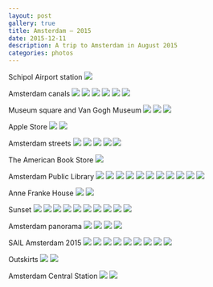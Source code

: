 ```yaml
---
layout: post
gallery: true
title: Amsterdam – 2015
date: 2015-12-11
description: A trip to Amsterdam in August 2015
categories: photos
---
```


Schipol Airport station
![](/images/2015/amsterdam/AMS_001.jpg)

Amsterdam canals
![](/images/2015/amsterdam/AMS_002.jpg)
![](/images/2015/amsterdam/AMS_003.jpg)
![](/images/2015/amsterdam/AMS_004.jpg)
![](/images/2015/amsterdam/AMS_005.jpg)
![](/images/2015/amsterdam/AMS_011.jpg)
![](/images/2015/amsterdam/AMS_010.jpg)

Museum square and Van Gogh Museum
![](/images/2015/amsterdam/AMS_006.jpg)
![](/images/2015/amsterdam/AMS_009.jpg)
![](/images/2015/amsterdam/AMS_007.jpg)

Apple Store
![](/images/2015/amsterdam/AMS_015.jpg)
![](/images/2015/amsterdam/AMS_016.jpg)

Amsterdam streets
![](/images/2015/amsterdam/AMS_008.jpg)
![](/images/2015/amsterdam/AMS_012.jpg)
![](/images/2015/amsterdam/AMS_013.jpg)
![](/images/2015/amsterdam/AMS_017.jpg)
![](/images/2015/amsterdam/AMS_018.jpg)

The American Book Store
![](/images/2015/amsterdam/AMS_019.jpg)

Amsterdam Public Library
![](/images/2015/amsterdam/AMS_020.jpg)
![](/images/2015/amsterdam/AMS_021.jpg)
![](/images/2015/amsterdam/AMS_022.jpg)
![](/images/2015/amsterdam/AMS_023.jpg)
![](/images/2015/amsterdam/AMS_024.jpg)
![](/images/2015/amsterdam/AMS_025.jpg)
![](/images/2015/amsterdam/AMS_026.jpg)
![](/images/2015/amsterdam/AMS_027.jpg)
![](/images/2015/amsterdam/AMS_030.jpg)
![](/images/2015/amsterdam/AMS_029.jpg)
![](/images/2015/amsterdam/AMS_028.jpg)

Anne Franke House
![](/images/2015/amsterdam/AMS_032.jpg)
![](/images/2015/amsterdam/AMS_033.jpg)

Sunset
![](/images/2015/amsterdam/AMS_036.jpg)
![](/images/2015/amsterdam/AMS_038.jpg)
![](/images/2015/amsterdam/AMS_039.jpg)
![](/images/2015/amsterdam/AMS_040.jpg)
![](/images/2015/amsterdam/AMS_041.jpg)
![](/images/2015/amsterdam/AMS_042.jpg)
![](/images/2015/amsterdam/AMS_043.jpg)
![](/images/2015/amsterdam/AMS_034.jpg)
![](/images/2015/amsterdam/AMS_063.jpg)
![](/images/2015/amsterdam/AMS_062.jpg)

Amsterdam panorama
![](/images/2015/amsterdam/AMS_046.jpg)
![](/images/2015/amsterdam/AMS_047.jpg)
![](/images/2015/amsterdam/AMS_048.jpg)
![](/images/2015/amsterdam/AMS_049.jpg)

SAIL Amsterdam 2015
![](/images/2015/amsterdam/AMS_045.jpg)
![](/images/2015/amsterdam/AMS_051.jpg)
![](/images/2015/amsterdam/AMS_052.jpg)
![](/images/2015/amsterdam/AMS_053.jpg)
![](/images/2015/amsterdam/AMS_054.jpg)
![](/images/2015/amsterdam/AMS_055.jpg)
![](/images/2015/amsterdam/AMS_056.jpg)
![](/images/2015/amsterdam/AMS_057.jpg)
![](/images/2015/amsterdam/AMS_050.jpg)

Outskirts
![](/images/2015/amsterdam/AMS_058.jpg)
![](/images/2015/amsterdam/AMS_059.jpg)

Amsterdam Central Station
![](/images/2015/amsterdam/AMS_060.jpg)
![](/images/2015/amsterdam/AMS_061.jpg)
